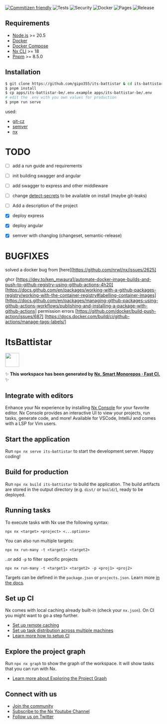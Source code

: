 [![Commitizen friendly](https://img.shields.io/badge/commitizen-friendly-brightgreen.svg)](http://commitizen.github.io/cz-cli/)
![Tests](https://github.com/gipo355/its-battistar/actions/workflows/test.yml/badge.svg?branch=main)
![Security](https://github.com/gipo355/its-battistar/actions/workflows/snyk.yml/badge.svg?branch=main)
![Docker](https://github.com/gipo355/its-battistar/actions/workflows/ghcr.yml/badge.svg?branch=main)
![Pages](https://github.com/gipo355/its-battistar/actions/workflows/pages.yml/badge.svg?branch=main)
![Release](https://github.com/gipo355/its-battistar/actions/workflows/release.yml/badge.svg?branch=main)

## Requirements

- [Node.js](https://nodejs.org/en/download/) >= 20.5
- [Docker](https://docs.docker.com/get-docker/)
- [Docker Compose](https://docs.docker.com/compose/install/)
- [Nx CLI](https://nx.dev/latest/angular/getting-started/nx-setup) >= 18
- [Pnpm](https://pnpm.io/installation) >= 8.5.0

## Installation

```bash
$ git clone https://github.com/gipo355/its-battistar & cd its-battistar
$ pnpm install
$ cp apps/its-battistar-be/.env.example apps/its-battistar-be/.env
# edit the .env with you own values for production
$ pnpm run serve
```

used:

- [git-cz](https://cz-git.qbb.sh/guide/)
- [semver](https://github.com/jscutlery/semver#jscutlerysemver)
- [nx](https://nx.dev/latest/angular/getting-started/nx-setup)

# TODO

- [ ] add a run guide and requirements

- [ ] init building swagger and angular

- [ ] add swagger to express and other middleware

- [ ] change [detect-secrets](https://github.com/Yelp/detect-secrets) to be
      available on install (maybe git-leaks)

- [ ] Add a description of the project

- [x] deploy express

- [x] deploy angular

- [x] semver with changlog (changeset, semantic-release)

# BUGFIXES

solved a docker bug from [here][https://github.com/nrwl/nx/issues/2625]

ghcr
[https://dev.to/ken_mwaura1/automate-docker-image-builds-and-push-to-github-registry-using-github-actions-4h20]
[https://docs.github.com/en/packages/working-with-a-github-packages-registry/working-with-the-container-registry#labelling-container-images]
[https://docs.github.com/en/packages/managing-github-packages-using-github-actions-workflows/publishing-and-installing-a-package-with-github-actions]
permission errors [https://github.com/docker/build-push-action/issues/687]
[https://docs.docker.com/build/ci/github-actions/manage-tags-labels/]

# ItsBattistar

<a alt="Nx logo" href="https://nx.dev" target="_blank" rel="noreferrer"><img src="https://raw.githubusercontent.com/nrwl/nx/master/images/nx-logo.png" width="45"></a>

✨ **This workspace has been generated by
[Nx, Smart Monorepos · Fast CI.](https://nx.dev)** ✨

## Integrate with editors

Enhance your Nx experience by installing [Nx Console](https://nx.dev/nx-console)
for your favorite editor. Nx Console provides an interactive UI to view your
projects, run tasks, generate code, and more! Available for VSCode, IntelliJ and
comes with a LSP for Vim users.

## Start the application

Run `npx nx serve its-battistar` to start the development server. Happy coding!

## Build for production

Run `npx nx build its-battistar` to build the application. The build artifacts
are stored in the output directory (e.g. `dist/` or `build/`), ready to be
deployed.

## Running tasks

To execute tasks with Nx use the following syntax:

```
npx nx <target> <project> <...options>
```

You can also run multiple targets:

```
npx nx run-many -t <target1> <target2>
```

..or add `-p` to filter specific projects

```
npx nx run-many -t <target1> <target2> -p <proj1> <proj2>
```

Targets can be defined in the `package.json` or `projects.json`. Learn more
[in the docs](https://nx.dev/features/run-tasks).

## Set up CI

Nx comes with local caching already built-in (check your `nx.json`). On CI you
might want to go a step further.

- [Set up remote caching](https://nx.dev/features/share-your-cache)
- [Set up task distribution across multiple machines](https://nx.dev/nx-cloud/features/distribute-task-execution)
- [Learn more how to setup CI](https://nx.dev/recipes/ci)

## Explore the project graph

Run `npx nx graph` to show the graph of the workspace. It will show tasks that
you can run with Nx.

- [Learn more about Exploring the Project Graph](https://nx.dev/core-features/explore-graph)

## Connect with us

- [Join the community](https://nx.dev/community)
- [Subscribe to the Nx Youtube Channel](https://www.youtube.com/@nxdevtools)
- [Follow us on Twitter](https://twitter.com/nxdevtools)
